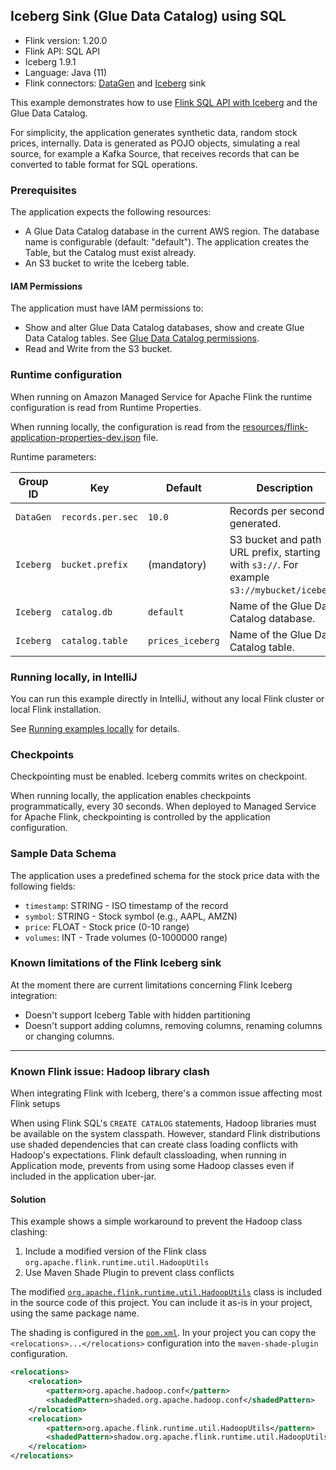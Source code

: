 ## Iceberg Sink (Glue Data Catalog) using SQL

* Flink version: 1.20.0
* Flink API: SQL API
* Iceberg 1.9.1
* Language: Java (11)
* Flink connectors: [DataGen](https://nightlies.apache.org/flink/flink-docs-release-1.20/docs/connectors/datastream/datagen/)
  and [Iceberg](https://iceberg.apache.org/docs/latest/flink/) sink

This example demonstrates how to use
[Flink SQL API with Iceberg](https://iceberg.apache.org/docs/latest/flink-writes/) and the Glue Data Catalog.

For simplicity, the application generates synthetic data, random stock prices, internally. 
Data is generated as POJO objects, simulating a real source, for example a Kafka Source, that receives records 
that can be converted to table format for SQL operations.

### Prerequisites

The application expects the following resources:
* A Glue Data Catalog database in the current AWS region. The database name is configurable (default: "default").
  The application creates the Table, but the Catalog must exist already.
* An S3 bucket to write the Iceberg table.

#### IAM Permissions

The application must have IAM permissions to:
* Show and alter Glue Data Catalog databases, show and create Glue Data Catalog tables. 
  See [Glue Data Catalog permissions](https://docs.aws.amazon.com/athena/latest/ug/fine-grained-access-to-glue-resources.html).
* Read and Write from the S3 bucket.

### Runtime configuration

When running on Amazon Managed Service for Apache Flink the runtime configuration is read from Runtime Properties.

When running locally, the configuration is read from the
[resources/flink-application-properties-dev.json](./src/main/resources/flink-application-properties-dev.json) file.

Runtime parameters:

| Group ID  | Key                      | Default           | Description                                                                                |
|-----------|--------------------------|-------------------|--------------------------------------------------------------------------------------------|
| `DataGen` | `records.per.sec`        | `10.0`            | Records per second generated.                                                              |
| `Iceberg` | `bucket.prefix`          | (mandatory)       | S3 bucket and path URL prefix, starting with `s3://`. For example `s3://mybucket/iceberg`. |
| `Iceberg` | `catalog.db`             | `default`         | Name of the Glue Data Catalog database.                                                    |
| `Iceberg` | `catalog.table`          | `prices_iceberg`  | Name of the Glue Data Catalog table.                                                       |

### Running locally, in IntelliJ

You can run this example directly in IntelliJ, without any local Flink cluster or local Flink installation.

See [Running examples locally](https://github.com/nicusX/amazon-managed-service-for-apache-flink-examples/blob/main/java/running-examples-locally.md) for details.

### Checkpoints

Checkpointing must be enabled. Iceberg commits writes on checkpoint.

When running locally, the application enables checkpoints programmatically, every 30 seconds.
When deployed to Managed Service for Apache Flink, checkpointing is controlled by the application configuration.

### Sample Data Schema

The application uses a predefined schema for the stock price data with the following fields:
* `timestamp`: STRING - ISO timestamp of the record
* `symbol`: STRING - Stock symbol (e.g., AAPL, AMZN)
* `price`: FLOAT - Stock price (0-10 range)
* `volumes`: INT - Trade volumes (0-1000000 range)

### Known limitations of the Flink Iceberg sink

At the moment there are current limitations concerning Flink Iceberg integration:
* Doesn't support Iceberg Table with hidden partitioning
* Doesn't support adding columns, removing columns, renaming columns or changing columns.

---

### Known Flink issue: Hadoop library clash

When integrating Flink with Iceberg, there's a common issue affecting most Flink setups

When using Flink SQL's `CREATE CATALOG` statements, Hadoop libraries must be available on the system classpath.
However, standard Flink distributions use shaded dependencies that can create class loading conflicts with Hadoop's 
expectations.
Flink default classloading, when running in Application mode, prevents from using some Hadoop classes even if 
included in the application uber-jar.

#### Solution

This example shows a simple workaround to prevent the Hadoop class clashing:
1. Include a modified version of the Flink class `org.apache.flink.runtime.util.HadoopUtils`
2. Use Maven Shade Plugin to prevent class conflicts

The modified [`org.apache.flink.runtime.util.HadoopUtils`](src/main/java/org/apache/flink/runtime/util/HadoopUtils.java) 
class is included in the source code of this project. You can include it as-is in your project, using the same package name.

The shading is configured in the [`pom.xml`](pom.xml). In your project you can copy the `<relocations>...</relocations>` configuration 
into the `maven-shade-plugin` configuration.

```xml
<relocations>
    <relocation>
        <pattern>org.apache.hadoop.conf</pattern>
        <shadedPattern>shaded.org.apache.hadoop.conf</shadedPattern>
    </relocation>
    <relocation>
        <pattern>org.apache.flink.runtime.util.HadoopUtils</pattern>
        <shadedPattern>shadow.org.apache.flink.runtime.util.HadoopUtils</shadedPattern>
    </relocation>
</relocations>
```